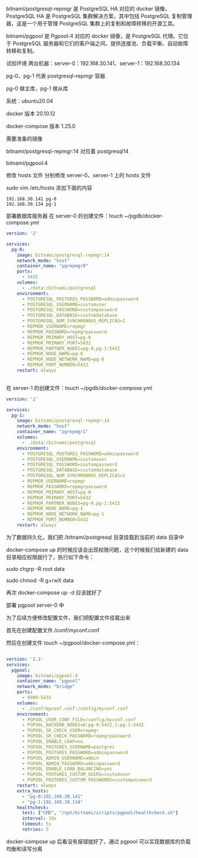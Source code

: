 bitnami/postgresql-repmgr 是 PostgreSQL HA 对应的 docker 镜像，PostgreSQL HA 是 PostgreSQL 集群解决方案，其中包括 PostgreSQL 复制管理器，这是一个用于管理 PostgreSQL 集群上的复制和故障转移的开源工具。

bitnami/pgpool 是 Pgpool-II 对应的 docker 镜像，是 PostgreSQL 代理。它位于 PostgreSQL 服务器和它们的客户端之间，提供连接池、负载平衡、自动故障转移和复制。



试验环境
两台机器：server-0：192.168.30.141、server-1：192.168.30.134

pg-0、pg-1 代表 postgresql-repmgr 容器

pg-0 做主库，pg-1 做从库

系统：ubuntu20.04

docker 版本 20.10.12

docker-compose 版本 1.25.0

需要准备的镜像

bitnami/postgresql-repmgr:14 对应着 postgresql14

bitnami/pgpool:4

修改 hosts 文件
分别修改 server-0、server-1 上的 hosts 文件

sudo vim /etc/hosts 添加下面的内容

```vim
192.168.30.141 pg-0
192.168.30.134 pg-1
```

部署数据库服务器
在 server-0 的创建文件：touch ~/pgdb/docker-compose.yml

```yaml
version: '2'

services:
  pg-0:
    image: bitnami/postgresql-repmgr:14
    network_mode: "host"
    container_name: "pgrepmgr0"
    ports:
      - 5432
    volumes:
      - ./data:/bitnami/postgresql
    environment:
      - POSTGRESQL_POSTGRES_PASSWORD=adminpassword
      - POSTGRESQL_USERNAME=customuser
      - POSTGRESQL_PASSWORD=custompassword
      - POSTGRESQL_DATABASE=customdatabase
      - POSTGRESQL_NUM_SYNCHRONOUS_REPLICAS=1
      - REPMGR_USERNAME=repmgr
      - REPMGR_PASSWORD=repmgrpassword
      - REPMGR_PRIMARY_HOST=pg-0
      - REPMGR_PRIMARY_PORT=5432
      - REPMGR_PARTNER_NODES=pg-0,pg-1:5432
      - REPMGR_NODE_NAME=pg-0
      - REPMGR_NODE_NETWORK_NAME=pg-0
      - REPMGR_PORT_NUMBER=5432
    restart: always
      
```

在 server-1 的创建文件：touch ~/pgdb/docker-compose.yml

```yaml
version: '2'

services:
  pg-1:
    image: bitnami/postgresql-repmgr:14
    network_mode: "host"
    container_name: "pgrepmgr1"
    volumes:
      - ./data:/bitnami/postgresql
    environment:
      - POSTGRESQL_POSTGRES_PASSWORD=adminpassword
      - POSTGRESQL_USERNAME=customuser
      - POSTGRESQL_PASSWORD=custompassword
      - POSTGRESQL_DATABASE=customdatabase
      - POSTGRESQL_NUM_SYNCHRONOUS_REPLICAS=1
      - REPMGR_USERNAME=repmgr
      - REPMGR_PASSWORD=repmgrpassword
      - REPMGR_PRIMARY_HOST=pg-0
      - REPMGR_PRIMARY_PORT=5432
      - REPMGR_PARTNER_NODES=pg-0,pg-1:5432
      - REPMGR_NODE_NAME=pg-1
      - REPMGR_NODE_NETWORK_NAME=pg-1
      - REPMGR_PORT_NUMBER=5432
    restart: always

```


为了数据持久化，我们把 /bitnami/postgresql 目录挂载到当前的 data 目录中

docker-compose up 的时候应该会出现权限问题，这个时候我们给新建的 data 目录相应权限就行了，执行如下命令：

sudo chgrp -R root data

sudo chmod -R g+rwX data

再次 docker-compose up -d 应该就好了


部署 pgpool
server-0 中

为了后续方便修改配置文件，我们把配置文件挂载出来

首先在创建配置文件./conf/myconf.conf

然后在创建文件 touch ~/pgpool/docker-compose.yml：

```yaml

version: '2.1'
services:
  pgpool:
    image: bitnami/pgpool:4
    container_name: "pgpool"
    network_mode: "bridge"
    ports:
      - 9999:5432
    volumes:
      - ./conf/myconf.conf:/config/myconf.conf
    environment:
      - PGPOOL_USER_CONF_FILE=/config/myconf.conf
      - PGPOOL_BACKEND_NODES=0:pg-0:5432,1:pg-1:5432
      - PGPOOL_SR_CHECK_USER=repmgr
      - PGPOOL_SR_CHECK_PASSWORD=repmgrpassword
      - PGPOOL_ENABLE_LDAP=no
      - PGPOOL_POSTGRES_USERNAME=postgres
      - PGPOOL_POSTGRES_PASSWORD=adminpassword
      - PGPOOL_ADMIN_USERNAME=admin
      - PGPOOL_ADMIN_PASSWORD=adminpassword
      - PGPOOL_ENABLE_LOAD_BALANCING=yes
      - PGPOOL_POSTGRES_CUSTOM_USERS=customuser
      - PGPOOL_POSTGRES_CUSTOM_PASSWORDS=custompassword
    restart: always
    extra_hosts:
      - "pg-0:192.168.30.141"
      - "pg-1:192.168.30.134"
    healthcheck:
      test: ["CMD", "/opt/bitnami/scripts/pgpool/healthcheck.sh"]
      interval: 10s
      timeout: 5s
      retries: 5
```


docker-compose up 后看没有报错就好了，通过 pgpool 可以实现数据库的负载均衡和读写分离


